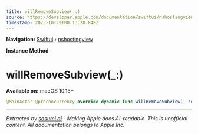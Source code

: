 ```yaml
---
title: willRemoveSubview(_:)
source: https://developer.apple.com/documentation/swiftui/nshostingview/willremovesubview(_:)
timestamp: 2025-10-29T00:13:28.848Z
---
```


**Navigation:** [Swiftui](/documentation/swiftui) › [nshostingview](/documentation/swiftui/nshostingview)

**Instance Method**

# willRemoveSubview(_:)

**Available on:** macOS 10.15+

```swift
@MainActor @preconcurrency override dynamic func willRemoveSubview(_ subview: NSView)
```

---

*Extracted by [sosumi.ai](https://sosumi.ai) - Making Apple docs AI-readable.*
*This is unofficial content. All documentation belongs to Apple Inc.*
